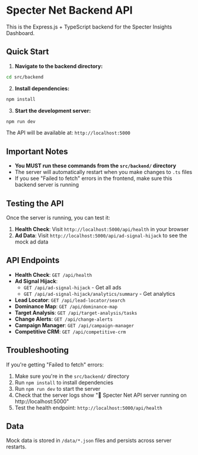 
# Specter Net Backend API

This is the Express.js + TypeScript backend for the Specter Insights Dashboard.

## Quick Start

1. **Navigate to the backend directory:**
```bash
cd src/backend
```

2. **Install dependencies:**
```bash
npm install
```

3. **Start the development server:**
```bash
npm run dev
```

The API will be available at: `http://localhost:5000`

## Important Notes

- **You MUST run these commands from the `src/backend/` directory**
- The server will automatically restart when you make changes to `.ts` files
- If you see "Failed to fetch" errors in the frontend, make sure this backend server is running

## Testing the API

Once the server is running, you can test it:

1. **Health Check**: Visit `http://localhost:5000/api/health` in your browser
2. **Ad Data**: Visit `http://localhost:5000/api/ad-signal-hijack` to see the mock ad data

## API Endpoints

- **Health Check**: `GET /api/health`
- **Ad Signal Hijack**: 
  - `GET /api/ad-signal-hijack` - Get all ads
  - `GET /api/ad-signal-hijack/analytics/summary` - Get analytics
- **Lead Locator**: `GET /api/lead-locator/search`
- **Dominance Map**: `GET /api/dominance-map`
- **Target Analysis**: `GET /api/target-analysis/tasks`
- **Change Alerts**: `GET /api/change-alerts`
- **Campaign Manager**: `GET /api/campaign-manager`
- **Competitive CRM**: `GET /api/competitive-crm`

## Troubleshooting

If you're getting "Failed to fetch" errors:

1. Make sure you're in the `src/backend/` directory
2. Run `npm install` to install dependencies
3. Run `npm run dev` to start the server
4. Check that the server logs show "🚀 Specter Net API server running on http://localhost:5000"
5. Test the health endpoint: `http://localhost:5000/api/health`

## Data

Mock data is stored in `/data/*.json` files and persists across server restarts.

